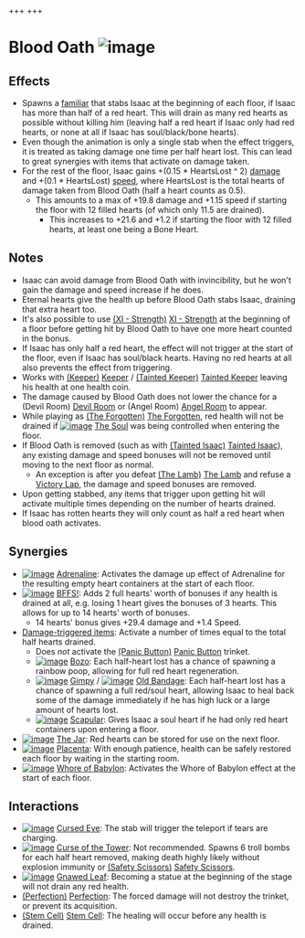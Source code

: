 +++
+++

 # Blood Oath ![image](/image/Blood_Oath.png) 

Effects
---------


* Spawns a [familiar](/wiki/Familiar "Familiar") that stabs Isaac at the beginning of each floor, if Isaac has more than half of a red heart. This will drain as many red hearts as possible without killing him (leaving half a red heart if Isaac only had red hearts, or none at all if Isaac has soul/black/bone hearts).
* Even though the animation is only a single stab when the effect triggers, it is treated as taking damage one time per half heart lost. This can lead to great synergies with items that activate on damage taken.
* For the rest of the floor, Isaac gains +(0.15 * HeartsLost ^ 2) [damage](/wiki/Damage "Damage") and +(0.1 * HeartsLost) [speed](/wiki/Speed "Speed"), where HeartsLost is the total hearts of damage taken from Blood Oath (half a heart counts as 0.5).
	+ This amounts to a max of +19.8 damage and +1.15 speed if starting the floor with 12 filled hearts (of which only 11.5 are drained).
		- This increases to +21.6 and +1.2 if starting the floor with 12 filled hearts, at least one being a Bone Heart.


Notes
-------


* Isaac can avoid damage from Blood Oath with invincibility, but he won't gain the damage and speed increase if he does.
* Eternal hearts give the health up before Blood Oath stabs Isaac, draining that extra heart too.
* It's also possible to use [(XI - Strength)](/wiki/Cards_and_Runes "XI - Strength") [XI - Strength](/wiki/Cards_and_Runes "Cards and Runes") at the beginning of a floor before getting hit by Blood Oath to have one more heart counted in the bonus.
* If Isaac has only half a red heart, the effect will not trigger at the start of the floor, even if Isaac has soul/black hearts. Having no red hearts at all also prevents the effect from triggering.
* Works with  [(Keeper)](/wiki/Keeper "Keeper") [Keeper](/wiki/Keeper "Keeper") /  [(Tainted Keeper)](/wiki/Tainted_Keeper "Tainted Keeper") [Tainted Keeper](/wiki/Tainted_Keeper "Tainted Keeper") leaving his health at one health coin.
* The damage caused by Blood Oath does not lower the chance for a (Devil Room) [Devil Room](/wiki/Devil_Room "Devil Room") or (Angel Room) [Angel Room](/wiki/Angel_Room "Angel Room") to appear.
* While playing as  [(The Forgotten)](/wiki/The_Forgotten "The Forgotten") [The Forgotten](/wiki/The_Forgotten "The Forgotten"), red health will not be drained if  [![image](/image/The_Soul.png)](/wiki/The_Soul_(Character) "The Soul") [The Soul](/wiki/The_Soul_(Character) "The Soul (Character)") was being controlled when entering the floor.
* If Blood Oath is removed (such as with  [(Tainted Isaac)](/wiki/Tainted_Isaac "Tainted Isaac") [Tainted Isaac](/wiki/Tainted_Isaac "Tainted Isaac")), any existing damage and speed bonuses will not be removed until moving to the next floor as normal.
	+ An exception is after you defeat [(The Lamb)](/wiki/The_Lamb "The Lamb") [The Lamb](/wiki/The_Lamb "The Lamb") and refuse a [Victory Lap](/wiki/Victory_Lap "Victory Lap"), the damage and speed bonuses are removed.
* Upon getting stabbed, any items that trigger upon getting hit will activate multiple times depending on the number of hearts drained.
* If Isaac has rotten hearts they will only count as half a red heart when blood oath activates.


Synergies
-----------


* [![image](/image/Adrenaline.png)](/wiki/Adrenaline "Adrenaline") [Adrenaline](/wiki/Adrenaline "Adrenaline"): Activates the damage up effect of Adrenaline for the resulting empty heart containers at the start of each floor.
* [![image](/image/BFFS!.png)](/wiki/BFFS! "BFFS!") [BFFS!](/wiki/BFFS! "BFFS!"): Adds 2 full hearts' worth of bonuses if any health is drained at all, e.g. losing 1 heart gives the bonuses of 3 hearts. This allows for up to 14 hearts' worth of bonuses.
	+ 14 hearts' bonus gives +29.4 damage and +1.4 Speed.
* [Damage-triggered items](/wiki/Category:Damage-triggered_items "Category:Damage-triggered items"): Activate a number of times equal to the total half hearts drained.
	+ Does *not* activate the [(Panic Button)](/wiki/Panic_Button "Panic Button") [Panic Button](/wiki/Panic_Button "Panic Button") trinket.
	+ [![image](/image/Bozo.png)](/wiki/Bozo "Bozo") [Bozo](/wiki/Bozo "Bozo"): Each half-heart lost has a chance of spawning a rainbow poop, allowing for full red heart regeneration.
	+ [![image](/image/Gimpy.png)](/wiki/Gimpy "Gimpy") [Gimpy](/wiki/Gimpy "Gimpy") / [![image](/image/Old_Bandage.png)](/wiki/Old_Bandage "Old Bandage") [Old Bandage](/wiki/Old_Bandage "Old Bandage"): Each half-heart lost has a chance of spawning a full red/soul heart, allowing Isaac to heal back some of the damage immediately if he has high luck or a large amount of hearts lost.
	+ [![image](/image/Scapular.png)](/wiki/Scapular "Scapular") [Scapular](/wiki/Scapular "Scapular"): Gives Isaac a soul heart if he had only red heart containers upon entering a floor.
* [![image](/image/The_Jar.png)](/wiki/The_Jar "The Jar") [The Jar](/wiki/The_Jar "The Jar"): Red hearts can be stored for use on the next floor.
* [![image](/image/Placenta.png)](/wiki/Placenta "Placenta") [Placenta](/wiki/Placenta "Placenta"): With enough patience, health can be safely restored each floor by waiting in the starting room.
* [![image](/image/Whore_of_Babylon.png)](/wiki/Whore_of_Babylon "Whore of Babylon") [Whore of Babylon](/wiki/Whore_of_Babylon "Whore of Babylon"): Activates the Whore of Babylon effect at the start of each floor.


Interactions
--------------


* [![image](/image/Cursed_Eye.png)](/wiki/Cursed_Eye "Cursed Eye") [Cursed Eye](/wiki/Cursed_Eye "Cursed Eye"): The stab will trigger the teleport if tears are charging.
* [![image](/image/Curse_of_the_Tower.png)](/wiki/Curse_of_the_Tower "Curse of the Tower") [Curse of the Tower](/wiki/Curse_of_the_Tower "Curse of the Tower"): Not recommended. Spawns 6 troll bombs for each half heart removed, making death highly likely without explosion immunity or [(Safety Scissors)](/wiki/Safety_Scissors "Safety Scissors") [Safety Scissors](/wiki/Safety_Scissors "Safety Scissors").
* [![image](/image/Gnawed_Leaf.png)](/wiki/Gnawed_Leaf "Gnawed Leaf") [Gnawed Leaf](/wiki/Gnawed_Leaf "Gnawed Leaf"): Becoming a statue at the beginning of the stage will not drain any red health.
* [(Perfection)](/wiki/Perfection "Perfection") [Perfection](/wiki/Perfection "Perfection"): The forced damage will not destroy the trinket, or prevent its acquisition.
* [(Stem Cell)](/wiki/Stem_Cell "Stem Cell") [Stem Cell](/wiki/Stem_Cell "Stem Cell"): The healing will occur before any health is drained.


